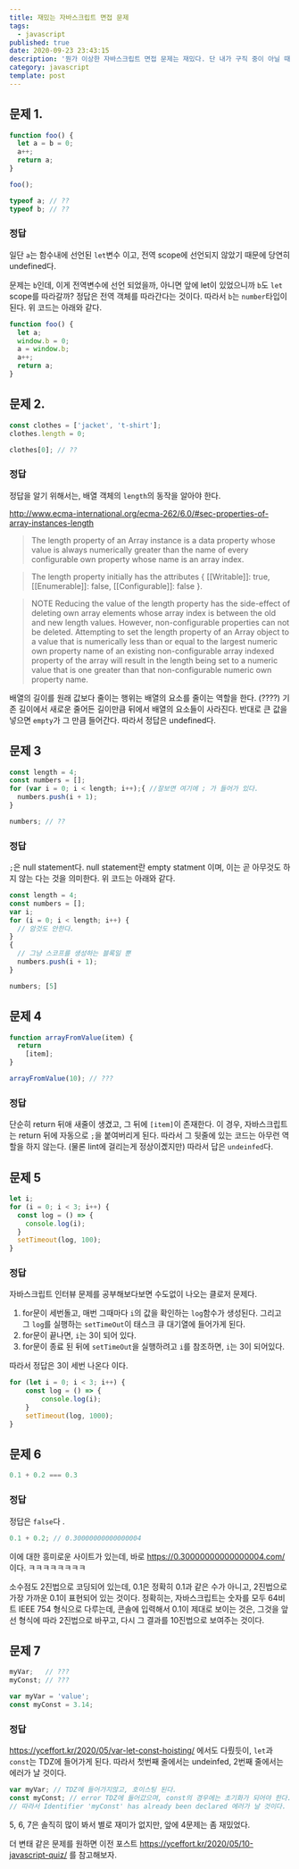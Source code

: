 ```yaml
---
title: 재밌는 자바스크립트 면접 문제
tags:
  - javascript
published: true
date: 2020-09-23 23:43:15
description: '뭔가 이상한 자바스크립트 면접 문제는 재밌다. 단 내가 구직 중이 아닐 때만.'
category: javascript
template: post
---
```



## 문제 1.

```javascript
function foo() {
  let a = b = 0;
  a++;
  return a;
}

foo();

typeof a; // ??
typeof b; // ??

```
### 정답

일단 `a`는 함수내에 선언된 `let`변수 이고, 전역 scope에 선언되지 않았기 때문에 당연히 undefined다.

문제는 `b`인데, 이게 전역변수에 선언 되었을까, 아니면 앞에 let이 있었으니까 `b`도 `let` scope를 따라갈까? 정답은 전역 객체를 따라간다는 것이다. 따라서 `b`는 `number`타입이 된다. 위 코드는 아래와 같다.

```javascript
function foo() {
  let a;
  window.b = 0;
  a = window.b;
  a++;
  return a;
}
```

## 문제 2.

```javascript
const clothes = ['jacket', 't-shirt'];
clothes.length = 0;

clothes[0]; // ??
```

### 정답

정답을 알기 위해서는, 배열 객체의 `length`의 동작을 알아야 한다.

http://www.ecma-international.org/ecma-262/6.0/#sec-properties-of-array-instances-length

> The length property of an Array instance is a data property whose value is always numerically greater than the name of every configurable own property whose name is an array index.

> The length property initially has the attributes { [[Writable]]: true, [[Enumerable]]: false, [[Configurable]]: false }.

> NOTE Reducing the value of the length property has the side-effect of deleting own array elements whose array index is between the old and new length values. However, non-configurable properties can not be deleted. Attempting to set the length property of an Array object to a value that is numerically less than or equal to the largest numeric own property name of an existing non-configurable array indexed property of the array will result in the length being set to a numeric value that is one greater than that non-configurable numeric own property name.

배열의 길이를 원래 값보다 줄이는 행위는 배열의 요소를 줄이는 역할을 한다. (????) 기존 길이에서 새로운 줄어든 길이만큼 뒤에서 배열의 요소들이 사라진다. 반대로 큰 값을 넣으면 `empty`가 그 만큼 들어간다. 따라서 정답은 undefined다.

## 문제 3

```javascript
const length = 4;
const numbers = [];
for (var i = 0; i < length; i++);{ //잘보면 여기에 ; 가 들어가 있다.
  numbers.push(i + 1);
}

numbers; // ??
```

### 정답

`;`은 null statement다. null statement란 empty statment 이며, 이는 곧 아무것도 하지 않는 다는 것을 의미한다. 위 코드는 아래와 같다.

```javascript
const length = 4;
const numbers = [];
var i;
for (i = 0; i < length; i++) {
  // 암것도 안한다.
}
{ 
  // 그냥 스코프를 생성하는 블록일 뿐
  numbers.push(i + 1);
}

numbers; [5]
```

## 문제 4

```javascript
function arrayFromValue(item) {
  return
    [item];
}

arrayFromValue(10); // ???
```

### 정답

단순히 return 뒤애 새줄이 생겼고, 그 뒤에 `[item]`이 존재한다. 이 경우, 자바스크립트는 return 뒤에 자동으로 `;`을 붙여버리게 된다. 따라서 그 뒷줄에 있는 코드는 아무런 역할을 하지 않는다. (물론 lint에 걸리는게 정상이곘지만) 따라서 답은 `undeinfed`다.

## 문제 5

```javascript
let i;
for (i = 0; i < 3; i++) {
  const log = () => {
    console.log(i);
  }
  setTimeout(log, 100);
}
```

### 정답

자바스크립트 인터뷰 문제를 공부해보다보면 수도없이 나오는 클로저 문제다.

1. for문이 세번돌고, 매번 그때마다 `i`의 값을 확인하는 `log`함수가 생성된다. 그리고 그 `log`를 실행하는 `setTimeOut`이 태스크 큐 대기열에 들어가게 된다.
2. for문이 끝나면, `i`는 3이 되어 있다.
3. for문이 종료 된 뒤에 `setTimeOut`을 실행하려고 `i`를 참조하면, `i`는 3이 되어있다. 

따라서 정답은 3이 세번 나온다 이다.

```javascript
for (let i = 0; i < 3; i++) {
    const log = () => {
        console.log(i);
    }
    setTimeout(log, 1000);
}
```

## 문제 6

```javascript
0.1 + 0.2 === 0.3
```

### 정답

정답은 `false`다 .

```javascript
0.1 + 0.2; // 0.30000000000000004
```

이에 대한 흥미로운 사이트가 있는데, 바로 https://0.30000000000000004.com/ 이다. ㅋㅋㅋㅋㅋㅋㅋㅋ

소수점도 2진법으로 코딩되어 있는데, 0.1은 정확히 0.1과 같은 수가 아니고, 2진법으로 가장 가까운 0.1이 표현되어 있는 것이다. 정확히는, 자바스크립트는 숫자를 모두 64비트 IEEE 754 형식으로 다루는데, 콘솔에 입력해서 0.1이 제대로 보이는 것은, 그것을 앞선 형식에 따라 2진법으로 바꾸고, 다시 그 결과를 10진법으로 보여주는 것이다.

## 문제 7

```javascript
myVar;   // ???
myConst; // ???

var myVar = 'value';
const myConst = 3.14;
```

### 정답

https://yceffort.kr/2020/05/var-let-const-hoisting/ 에서도 다뤘듯이, `let`과 `const`는 TDZ에 들어가게 된다. 따라서 첫번째 줄에서는 undeinfed, 2번째 줄에서는 에러가 날 것이다.

```javascript
var myVar; // TDZ에 들어가지않고, 호이스팅 된다.
const myConst; // error TDZ에 들어갔으며, const의 경우에는 초기화가 되어야 한다. 따라서 
// 따라서 Identifier 'myConst' has already been declared 에러가 날 것이다.
```

5, 6, 7은 솔직히 많이 봐서 별로 재미가 없지만, 앞에 4문제는 좀 재밌었다.

더 변태 같은 문제를 원하면 이전 포스트 https://yceffort.kr/2020/05/10-javascript-quiz/ 를 참고해보자.